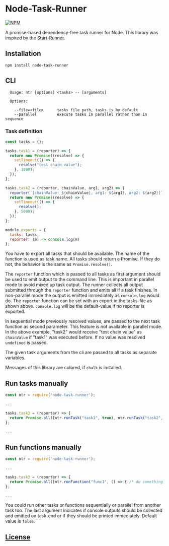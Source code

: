 # Node-Task-Runner

[![NPM](https://img.shields.io/npm/v/node-task-runner.svg)](https://www.npmjs.com/package/node-task-runner)


A promise-based dependency-free task runner for Node.
This library was inspired by the [Start-Runner](https://github.com/start-runner/start).


## Installation

```
npm install node-task-runner
```


## CLI

```
  Usage: ntr [options] <tasks> -- [arguments]

  Options:

    --file=<file>      tasks file path, tasks.js by default
    --parallel         execute tasks in parallel rather than in sequence
```

### Task definition

```js
const tasks = {};

tasks.task1 = (reporter) => {
  return new Promise((resolve) => {
    setTimeout(() => {
      resolve("test chain value");
    }, 1000);
  });
};

tasks.task2 = (reporter, chainValue, arg1, arg2) => {
  reporter(`[chainValue: ${chainValue}, arg1: ${arg1}, arg2: ${arg2}]`);
  return new Promise((resolve) => {
    setTimeout(() => {
      resolve();
    }, 5000);
  });
};

module.exports = {
  tasks: tasks,
  reporter: (m) => console.log(m)
};
```
You have to export all tasks that should be available. The name of the function is used as task name. All tasks should return a Promise. If they do not, the behavior is the same as `Promise.resolve()`.

The `reporter` function which is passed to all tasks as first argument should be used to emit output to the command line. This is important in parallel mode to avoid mixed up task output. The runner collects all output submitted through the `reporter` function and emits all if a task finishes. In non-parallel mode the output is emitted immediately as `console.log` would do. The `reporter` function can be set with an export in the tasks-file as shown above. `console.log` will be the default-value
if no reporter is exported.

In sequential mode previously resolved values, are passed to the next task function as second parameter. This feature is not available in parallel mode. In the above example, "task2" would receive "test chain value" as `chainValue` if "task1" was executed before. If no value was resolved `undefined` is passed.

The given task arguments from the cli are passed to all tasks as separate variables.

Messages of this library are colored, if `chalk` is installed.

## Run tasks manually
```js
const ntr = require('node-task-runner');

...

tasks.task3 = (reporter) => {
  return Promise.all([ntr.runTask("task1", true), ntr.runTask("task2", true)]);
};

...
```

## Run functions manually
```js
const ntr = require('node-task-runner');

...

tasks.task3 = (reporter) => {
  return Promise.all([ntr.runFunction("func1", () => { /* do something */ }, true), ntr.runFunction("func2", () => { /* do something */ }, true)]);
};

...
```

You could run other tasks or functions sequentially or parallel from another task too. The last argument indicates if console outputs should be collected and emitted on
task-end or if they should be printed immediately. Default value is `false`.

[License](https://github.com/ckotzbauer/node-task-runner/blob/main/LICENSE)
------
